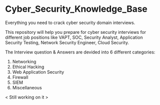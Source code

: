# Cyber_Security_Knowledge_Base

Everything you need to crack cyber security domain interviews.

This repository will help you prepare for cyber security interviews for different job positions like VAPT, SOC, Security Analyst, Application Security Testing, Network Security Engineer, Cloud Security.

The Interview question & Answers are devided into 6 different categories: 
1. Networking
2. Ethical Hacking
3. Web Application Security
4. Firewall
5. SIEM
6. Miscellaneous


< Still working on it >
